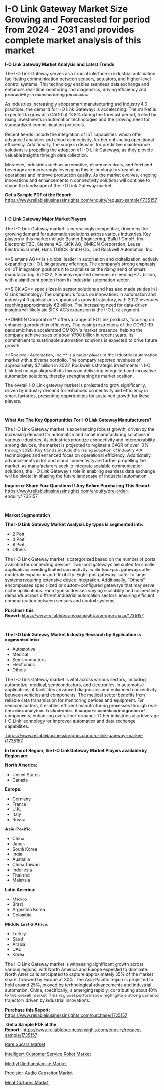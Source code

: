 <p><h1>I-O Link Gateway Market Size Growing and Forecasted for period from 2024 - 2031 and provides complete market analysis of this market</h1></p><p><strong>I-O Link Gateway Market Analysis and Latest Trends</strong></p>
<p><p>The I-O Link Gateway serves as a crucial interface in industrial automation, facilitating communication between sensors, actuators, and higher-level control systems. This technology enables seamless data exchange and enhances real-time monitoring and diagnostics, driving efficiency and productivity in manufacturing processes. </p><p>As industries increasingly adopt smart manufacturing and Industry 4.0 practices, the demand for I-O Link Gateways is accelerating. The market is expected to grow at a CAGR of 13.8% during the forecast period, fueled by rising investments in automation technologies and the growing need for standardized communication protocols. </p><p>Recent trends include the integration of IoT capabilities, which offer advanced analytics and cloud connectivity, further enhancing operational efficiency. Additionally, the surge in demand for predictive maintenance solutions is propelling the adoption of I-O Link Gateways, as they provide valuable insights through data collection. </p><p>Moreover, industries such as automotive, pharmaceuticals, and food and beverage are increasingly leveraging this technology to streamline operations and improve production quality. As the market evolves, ongoing innovations and enhancements in connectivity solutions will continue to shape the landscape of the I-O Link Gateway market.</p></p>
<p><strong>Get a Sample PDF of the Report:&nbsp;</strong> <a href="https://www.reliablebusinessinsights.com/enquiry/request-sample/1735157?utm_campaign=112&utm_medium=2&utm_source=Github&utm_content=ia&utm_term=08102024&utm_id=i-o-link-gateway">https://www.reliablebusinessinsights.com/enquiry/request-sample/1735157</a></p>
<p>&nbsp;</p>
<p><strong>I-O Link Gateway Major Market Players</strong></p>
<p><p>The I-O Link Gateway market is increasingly competitive, driven by the growing demand for automation solutions across various industries. Key players in this market include Banner Engineering, Balluff GmbH, Ifm Electronic FZC, Siemens AG, SICK AG, OMRON Corporation, Leuze Electronic GmbH, Hans TURCK GmbH Co., and Rockwell Automation, Inc.</p><p>**Siemens AG** is a global leader in automation and digitalization, actively expanding its I-O Link gateway offerings. The company's strong emphasis on IoT integration positions it to capitalize on the rising trend of smart manufacturing. In 2022, Siemens reported revenues exceeding €72 billion, with a significant portion from its industrial automation sector.</p><p>**SICK AG** specializes in sensor solutions and has also made strides in I-O Link technology. The company's focus on innovations in automation and industry 4.0 applications supports its growth trajectory, with 2022 revenues reaching approximately €2 billion. The increasing need for data-driven insights will likely aid SICK AG’s expansion in the I-O Link segment.</p><p>**OMRON Corporation** offers a range of I-O Link products, focusing on enhancing production efficiency. The easing restrictions of the COVID-19 pandemic have accelerated OMRON's market presence, helping the company achieve sales of about ¥700 billion in recent years. Its commitment to sustainable automation solutions is expected to drive future growth.</p><p>**Rockwell Automation, Inc.** is a major player in the industrial automation market with a diverse portfolio. The company reported revenues of approximately $7 billion in 2022. Rockwell's strategic investments in I-O Link technology align with its focus on delivering integrated and innovative automation solutions, thereby strengthening its market position.</p><p>The overall I-O Link gateway market is projected to grow significantly, driven by industry demand for enhanced connectivity and efficiency in smart factories, presenting opportunities for sustained growth for these players.</p></p>
<p>&nbsp;</p>
<p><strong>What Are The Key Opportunities For I-O Link Gateway Manufacturers?</strong></p>
<p><p>The I-O Link Gateway market is experiencing robust growth, driven by the increasing demand for automation and smart manufacturing solutions in various industries. As industries prioritize connectivity and interoperability among devices, the market is projected to register a CAGR of over 10% through 2028. Key trends include the rising adoption of Industry 4.0 technologies and enhanced focus on operational efficiency. Additionally, advancements in IoT and cloud connectivity are further propelling the market. As manufacturers seek to integrate scalable communication solutions, the I-O Link Gateway's role in enabling seamless data exchange will be pivotal in shaping the future landscape of industrial automation.</p></p>
<p><strong>Inquire or Share Your Questions If Any Before Purchasing This Report:</strong> <a href="https://www.reliablebusinessinsights.com/enquiry/pre-order-enquiry/1735157?utm_campaign=112&utm_medium=2&utm_source=Github&utm_content=ia&utm_term=08102024&utm_id=i-o-link-gateway">https://www.reliablebusinessinsights.com/enquiry/pre-order-enquiry/1735157</a></p>
<p>&nbsp;</p>
<p><strong>Market Segmentation</strong></p>
<p><strong>The I-O Link Gateway Market Analysis by types is segmented into:</strong></p>
<p><ul><li>2 Port</li><li>4 Port</li><li>8 Port</li><li>Others</li></ul></p>
<p><p>The I-O Link Gateway market is categorized based on the number of ports available for connecting devices. Two-port gateways are suited for smaller applications needing limited connectivity, while four-port gateways offer moderate expansion and flexibility. Eight-port gateways cater to larger systems requiring extensive device integration. Additionally, "Others" encompasses specialized or custom-configured gateways that may serve niche applications. Each type addresses varying scalability and connectivity demands across different industrial automation sectors, ensuring efficient communication between sensors and control systems.</p></p>
<p><strong>Purchase this Report:&nbsp;</strong><a href="https://www.reliablebusinessinsights.com/purchase/1735157?utm_campaign=112&utm_medium=2&utm_source=Github&utm_content=ia&utm_term=08102024&utm_id=i-o-link-gateway">https://www.reliablebusinessinsights.com/purchase/1735157</a></p>
<p>&nbsp;</p>
<p><strong>The I-O Link Gateway Market Industry Research by Application is segmented into:</strong></p>
<p><ul><li>Automotive</li><li>Medical</li><li>Semiconductors</li><li>Electronics</li><li>Others</li></ul></p>
<p><p>The I-O Link Gateway market is vital across various sectors, including automotive, medical, semiconductors, and electronics. In automotive applications, it facilitates advanced diagnostics and enhanced connectivity between vehicles and components. The medical sector benefits from reliable data transmission for monitoring devices and equipment. For semiconductors, it enables efficient manufacturing processes through real-time data analytics. In electronics, it supports seamless integration of components, enhancing overall performance. Other industries also leverage I-O Link technology for improved automation and data exchange capabilities.</p></p>
<p><a href="https://www.reliablebusinessinsights.com/i-o-link-gateway-market-r1735157?utm_campaign=112&utm_medium=2&utm_source=Github&utm_content=ia&utm_term=08102024&utm_id=i-o-link-gateway">&nbsp;https://www.reliablebusinessinsights.com/i-o-link-gateway-market-r1735157</a></p>
<p><strong>In terms of Region, the I-O Link Gateway Market Players available by Region are:</strong></p>
<p>
    <p> <strong> North America: </strong>
        <ul>
            <li>United States</li>
            <li>Canada</li>
        </ul>
        </p> 
    <p> <strong> Europe: </strong>
        <ul>
            <li>Germany</li>
            <li>France</li>
            <li>U.K.</li>
            <li>Italy</li>
            <li>Russia</li>
        </ul>
        </p> 
    <p> <strong> Asia-Pacific: </strong>
        <ul>
            <li>China</li>
            <li>Japan</li>
            <li>South Korea</li>
            <li>India</li>
            <li>Australia</li>
            <li>China Taiwan</li>
            <li>Indonesia</li>
            <li>Thailand</li>
            <li>Malaysia</li>
        </ul>
        </p> 
    <p> <strong> Latin America: </strong>
        <ul>
            <li>Mexico</li>
            <li>Brazil</li>
            <li>Argentina Korea</li>
            <li>Colombia</li>
        </ul>
        </p> 
    <p> <strong> Middle East & Africa: </strong>
        <ul>
            <li>Turkey</li>
            <li>Saudi</li>
            <li>Arabia</li>
            <li>UAE</li>
            <li>Korea</li>
        </ul>
    </p>
    </p>
<p><p>The I-O Link Gateway market is witnessing significant growth across various regions, with North America and Europe expected to dominate. North America is anticipated to capture approximately 35% of the market share, followed by Europe at 30%. The Asia-Pacific region is projected to hold around 25%, buoyed by technological advancements and industrial automation. China, specifically, is emerging rapidly, contributing about 10% to the overall market. This regional performance highlights a strong demand trajectory driven by industrial innovations.</p></p>
<p><strong>Purchase this Report: </strong><a href="https://www.reliablebusinessinsights.com/purchase/1735157?utm_campaign=112&utm_medium=2&utm_source=Github&utm_content=ia&utm_term=08102024&utm_id=i-o-link-gateway">https://www.reliablebusinessinsights.com/purchase/1735157</a></p>
<p>&nbsp;<strong>Get a Sample PDF of the Report:&nbsp;&nbsp;</strong><a href="https://www.reliablebusinessinsights.com/enquiry/request-sample/1735157?utm_campaign=112&utm_medium=2&utm_source=Github&utm_content=ia&utm_term=08102024&utm_id=i-o-link-gateway">https://www.reliablebusinessinsights.com/enquiry/request-sample/1735157</a></p>
<p><strong></strong></p>
<p><p><a href="https://issuu.com/reportprime-2/docs/rare-sugars-market-size-2030.pptx_b846c36766ee21?utm_campaign=112&utm_medium=2&utm_source=Github&utm_content=ia&utm_term=08102024&utm_id=i-o-link-gateway">Rare Sugars Market</a></p><p><a href="https://github.com/ryanchasonayb/Market-Research-Report-List-1/blob/main/intelligent-customer-service-robot-market.md?utm_campaign=112&utm_medium=2&utm_source=Github&utm_content=ia&utm_term=08102024&utm_id=i-o-link-gateway">Intelligent Customer Service Robot Market</a></p><p><a href="https://www.linkedin.com/pulse/global-methyl-diethanolamine-market-projected-grow-cagr-65-ditte?utm_campaign=112&utm_medium=2&utm_source=Github&utm_content=ia&utm_term=08102024&utm_id=i-o-link-gateway">Methyl Diethanolamine Market</a></p><p><a href="https://github.com/civccidpliftona/Market-Research-Report-List-1/blob/main/precision-audio-capacitor-market.md?utm_campaign=112&utm_medium=2&utm_source=Github&utm_content=ia&utm_term=08102024&utm_id=i-o-link-gateway">Precision Audio Capacitor Market</a></p><p><a href="https://issuu.com/reportprime-2/docs/meat-cultures-market-size-2030.pptx_dd3370fd7dc149?utm_campaign=112&utm_medium=2&utm_source=Github&utm_content=ia&utm_term=08102024&utm_id=i-o-link-gateway">Meat Cultures Market</a></p></p>